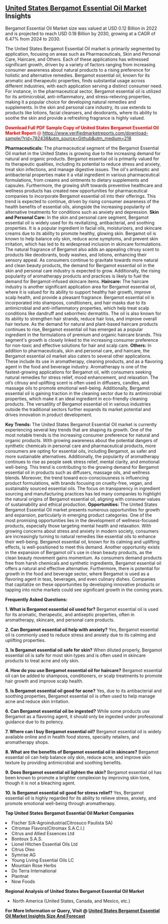 <h2><a href="https://www.verifiedmarketreports.com/download-sample/?rid=782438&amp;utm_source=Github&amp;utm_medium=218" target="_blank">United States Bergamot Essential Oil Market</a> Insights</h2><p>Bergamot Essential Oil Market size was valued at USD 0.12 Billion in 2022 and is projected to reach USD 0.18 Billion by 2030, growing at a CAGR of 6.47% from 2024 to 2030.</p><p><div> <p>The United States Bergamot Essential Oil market is primarily segmented by application, focusing on areas such as Pharmaceuticals, Skin and Personal Care, Haircare, and Others. Each of these applications has witnessed significant growth, driven by a variety of factors ranging from increasing consumer awareness about natural products to a rising preference for holistic and alternative remedies. Bergamot essential oil, known for its aromatic and therapeutic properties, finds substantial usage across different industries, with each application serving a distinct consumer need. For instance, in the pharmaceutical sector, Bergamot essential oil is utilized for its antimicrobial, anti-inflammatory, and stress-relieving properties, making it a popular choice for developing natural remedies and supplements. In the skin and personal care industry, its use extends to products like lotions, facial cleansers, and deodorants, where its ability to soothe the skin and provide a refreshing fragrance is highly valued. <p><span class=""><span style="color: #ff0000;"><strong>Download Full PDF Sample Copy of United States Bergamot Essential Oil Market Report</strong> @ </span><a href="https://www.verifiedmarketreports.com/download-sample/?rid=782438&amp;utm_source=Github&amp;utm_medium=218" target="_blank">https://www.verifiedmarketreports.com/download-sample/?rid=782438&amp;utm_source=Github&amp;utm_medium=218</a></span></p></p> <p><b>Pharmaceuticals:</b> The pharmaceutical segment of the Bergamot Essential Oil market in the United States is growing due to the increasing demand for natural and organic products. Bergamot essential oil is primarily valued for its therapeutic qualities, including its potential to reduce stress and anxiety, treat skin infections, and manage digestive issues. The oil's antiseptic and antibacterial properties make it a vital ingredient in various pharmaceutical formulations, from creams and ointments to dietary supplements and capsules. Furthermore, the growing shift towards preventive healthcare and wellness products has created new opportunities for pharmaceutical companies to incorporate Bergamot essential oil into their offerings. This trend is expected to continue, driven by rising consumer awareness of the health benefits of essential oils, alongside the increasing popularity of alternative treatments for conditions such as anxiety and depression. <b>Skin and Personal Care:</b> In the skin and personal care segment, Bergamot essential oil is widely used for its revitalizing, antibacterial, and soothing properties. It is a popular ingredient in facial oils, moisturizers, and skincare creams due to its ability to promote healthy, glowing skin. Bergamot oil is known to help balance oily skin, reduce acne symptoms, and prevent skin irritation, which has led to its widespread inclusion in skincare formulations. The natural fragrance of Bergamot also adds an appealing citrusy scent to products like deodorants, body washes, and lotions, enhancing their sensory appeal. As consumers continue to gravitate towards more natural and clean beauty products, the demand for Bergamot essential oil in the skin and personal care industry is expected to grow. Additionally, the rising popularity of aromatherapy products and practices is likely to fuel the demand for Bergamot-infused skincare items. <b>Haircare:</b> The haircare industry is another significant application area for Bergamot essential oil, where it is valued for its ability to support healthy hair growth, improve scalp health, and provide a pleasant fragrance. Bergamot essential oil is incorporated into shampoos, conditioners, and hair masks due to its antimicrobial and anti-inflammatory properties, which help treat scalp conditions like dandruff and seborrheic dermatitis. The oil is also known for its ability to strengthen hair strands, reduce hair loss, and improve overall hair texture. As the demand for natural and plant-based haircare products continues to rise, Bergamot essential oil has emerged as a popular ingredient in the formulations of premium and organic haircare brands. This segment's growth is closely linked to the increasing consumer preference for non-toxic and effective solutions for hair and scalp care. <b>Others:</b> In addition to pharmaceuticals, skin and personal care, and haircare, the Bergamot essential oil market also caters to several other applications. These include its use in aromatherapy, cleaning products, and as a flavoring agent in the food and beverage industry. Aromatherapy is one of the fastest-growing applications for Bergamot oil, with consumers seeking natural remedies for stress relief, mood enhancement, and relaxation. The oil’s citrusy and uplifting scent is often used in diffusers, candles, and massage oils to promote emotional well-being. Additionally, Bergamot essential oil is gaining traction in the cleaning sector due to its antimicrobial properties, which make it an ideal ingredient in eco-friendly cleaning products. The versatility of Bergamot essential oil in various industries outside the traditional sectors further expands its market potential and drives innovation in product development. <p><b>Key Trends:</b> The United States Bergamot Essential Oil market is currently experiencing several key trends that are shaping its growth. One of the most notable trends is the increasing consumer preference for natural and organic products. With growing awareness about the potential dangers of synthetic chemicals in personal care and pharmaceutical products, more consumers are opting for essential oils, including Bergamot, as safer and more sustainable alternatives. Additionally, the popularity of aromatherapy continues to rise as people seek stress relief, mental clarity, and emotional well-being. This trend is contributing to the growing demand for Bergamot essential oil in products such as diffusers, massage oils, and wellness blends. Moreover, the trend toward eco-consciousness is influencing product formulations, with brands focusing on cruelty-free, vegan, and sustainably sourced essential oils. The focus on transparency in ingredient sourcing and manufacturing practices has led many companies to highlight the natural origins of Bergamot essential oil, aligning with consumer values of sustainability and ethical production. <b>Opportunities:</b> The United States Bergamot Essential Oil market presents numerous opportunities for growth and expansion, particularly in emerging product categories. One of the most promising opportunities lies in the development of wellness-focused products, especially those targeting mental health and relaxation. With growing concerns about stress and anxiety in modern society, consumers are increasingly turning to natural remedies like essential oils to enhance their well-being. Bergamot essential oil, known for its calming and uplifting effects, is well-positioned to meet this demand. Another opportunity exists in the expansion of Bergamot oil's use in clean beauty products, as the clean beauty movement gains momentum. As consumers demand products free from harsh chemicals and synthetic ingredients, Bergamot essential oil offers a natural and effective alternative. Furthermore, there is potential for growth in the food and beverage sector, where Bergamot is used as a flavoring agent in teas, beverages, and even culinary dishes. Companies that capitalize on these opportunities by developing innovative products or tapping into niche markets could see significant growth in the coming years. <p><b>Frequently Asked Questions:</b></p> <p><b>1. What is Bergamot essential oil used for?</b> Bergamot essential oil is used for its aromatic, therapeutic, and antiseptic properties, often in aromatherapy, skincare, and personal care products.</p> <p><b>2. Can Bergamot essential oil help with anxiety?</b> Yes, Bergamot essential oil is commonly used to reduce stress and anxiety due to its calming and uplifting properties.</p> <p><b>3. Is Bergamot essential oil safe for skin?</b> When diluted properly, Bergamot essential oil is safe for most skin types and is often used in skincare products to treat acne and oily skin.</p> <p><b>4. How do you use Bergamot essential oil for haircare?</b> Bergamot essential oil can be added to shampoos, conditioners, or scalp treatments to promote hair growth and improve scalp health.</p> <p><b>5. Is Bergamot essential oil good for acne?</b> Yes, due to its antibacterial and soothing properties, Bergamot essential oil is often used to help manage acne and reduce skin irritation.</p> <p><b>6. Can Bergamot essential oil be ingested?</b> While some products use Bergamot as a flavoring agent, it should only be ingested under professional guidance due to its potency.</p> <p><b>7. Where can I buy Bergamot essential oil?</b> Bergamot essential oil is widely available online and in health food stores, specialty retailers, and aromatherapy shops.</p> <p><b>8. What are the benefits of Bergamot essential oil in skincare?</b> Bergamot essential oil can help balance oily skin, reduce acne, and improve skin texture by providing antimicrobial and soothing benefits.</p> <p><b>9. Does Bergamot essential oil lighten the skin?</b> Bergamot essential oil has been known to promote a brighter complexion by improving skin tone, though it is not a bleaching agent.</p> <p><b>10. Is Bergamot essential oil good for stress relief?</b> Yes, Bergamot essential oil is highly regarded for its ability to relieve stress, anxiety, and promote emotional well-being through aromatherapy.</p> </div></p><p><strong>Top United States Bergamot Essential Oil Market Companies</strong></p><div data-test-id=""><p><li>Fischer S/A-Agroindustria(Citrosuco Paulista SA)</li><li> Citromax Flavors(Citromax S.A.C.I.)</li><li> Citrus and Allied Essences Ltd</li><li> Bontoux S.A.S.</li><li> Lionel Hitchen Essential Oils Ltd</li><li> Citrus Oleo</li><li> Symrise AG</li><li> Young Living Essential Oils LC</li><li> Mountain Rose Herbs</li><li> Do Terra International</li><li> Plantnat</li><li> Now Foods</li></p><div><strong>Regional Analysis of&nbsp;United States Bergamot Essential Oil Market</strong></div><ul><li dir="ltr"><p dir="ltr">North America&nbsp;(United States, Canada, and Mexico, etc.)</p></li></ul><p><strong>For More Information or Query, Visit @&nbsp;</strong><strong><a href="https://www.verifiedmarketreports.com/product/bergamot-essential-oil-market/?utm_source=Github&amp;utm_medium=218" target="_blank">United States Bergamot Essential Oil Market Insights Size And Forecast</a></strong></p></div>
